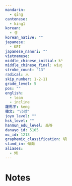 ```yaml
---
mandarin:
  - qīng
cantonese:
  - king1
korean:
  - 경
korean_native: ""
japanese:
  - KEI
japanese_nanori: ""
vietnamese:
middle_chinese_initial: kʰ
middle_chinese_final: wiᴇŋ
stroke_count: "13"
radical: 人
skip_number: 1-2-11
grade_level: 5
pos: ""
english:
  - lean
  - incline
羅馬字: keng
韓文: "\b컹"
joyo_level: ""
hsk_level: ""
hanmun_edu_level: 高等
danayo_id: 5105
mc_id: 1213
graphemic_classification: 頃
stand_in: 傾向
aliases:
  - 倾
---
```


# Notes
